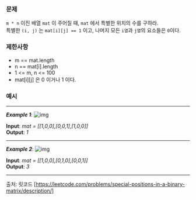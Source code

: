 ### **문제**  
`m * n` 이진 배열 `mat` 이 주어질 때, `mat` 에서 특별한 위치의 수를 구하라.  
특별한 `(i, j)` 는 `mat[i][j] == 1` 이고, 나머지 모든 `i열`과 `j열`의 요소들은 `0`이다.  
### **제한사항**
- m == mat.length
- n == mat[i].length
- 1 <= m, n <= 100
- mat[i][j] 은 0 이거나 1 이다.
### **예시**  
<hr/>

***Example 1***:
![img](https://assets.leetcode.com/uploads/2021/12/23/special1.jpg)

**Input**: *mat = [[1,0,0],[0,0,1],[1,0,0]]*  
**Output**: *1*
<hr/>

***Example 2***:
![img](https://assets.leetcode.com/uploads/2021/12/24/special-grid.jpg)

**Input**: *mat = [[1,0,0],[0,1,0],[0,0,1]]*  
**Output**: *3*
<hr/> 

출처: 릿코드 [https://leetcode.com/problems/special-positions-in-a-binary-matrix/description/]
